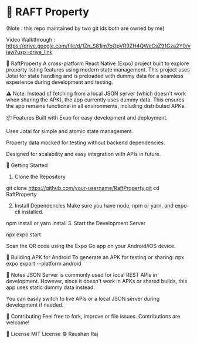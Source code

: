 # 🏡 RAFT Property

(Note : this repo maintained by two git ids both are owned by me)

Video Walkthrough : https://drive.google.com/file/d/1Zn_S81jm7oOpVR9ZH4QWeCsZ91Gza2Y0/view?usp=drive_link 

🏡 RaftProperty
A cross-platform React Native (Expo) project built to explore property listing features using modern state management. This project uses Jotai for state handling and is preloaded with dummy data for a seamless experience during development and testing.

⚠️ Note: Instead of fetching from a local JSON server (which doesn't work when sharing the APK), the app currently uses dummy data. This ensures the app remains functional in all environments, including distributed APKs.

📦 Features
Built with Expo for easy development and deployment.

Uses Jotai for simple and atomic state management.

Property data mocked for testing without backend dependencies.

Designed for scalability and easy integration with APIs in future.

🚀 Getting Started
1. Clone the Repository

git clone https://github.com/your-username/RaftProperty.git
cd RaftProperty

2. Install Dependencies
Make sure you have node, npm or yarn, and expo-cli installed.

npm install
or
yarn install
3. Start the Development Server

npx expo start

Scan the QR code using the Expo Go app on your Android/iOS device.

📱 Building APK for Android
To generate an APK for testing or sharing:
npx expo export --platform android

🧪 Notes
JSON Server is commonly used for local REST APIs in development. However, since it doesn't work in APKs or shared builds, this app uses static dummy data instead.

You can easily switch to live APIs or a local JSON server during development if needed.

🤝 Contributing
Feel free to fork, improve or file issues. Contributions are welcome!

📄 License
MIT License © Raushan Raj

